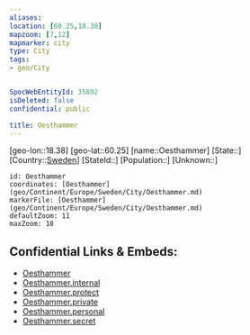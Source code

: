 ```yaml
---
aliases: 
location: [60.25,18.38]
mapzoom: [7,12] 
mapmarker: city 
type: City
tags:
- geo/City


SpocWebEntityId: 35892
isDeleted: false
confidential: public

title: Oesthammer
---
```

[geo-lon::18.38]
[geo-lat::60.25]
[name::Oesthammer]
[State::]
[Country::[Sweden](geo/Continent/Europe/Sweden.md)]
[StateId::]
[Population::]
[Unknown::]


```leaflet
id: Oesthammer
coordinates: [Oesthammer](geo/Continent/Europe/Sweden/City/Oesthammer.md)
markerFile: [Oesthammer](geo/Continent/Europe/Sweden/City/Oesthammer.md)
defaultZoom: 11 
maxZoom: 18
```


## Confidential Links & Embeds: 
- [Oesthammer](../../../../../../_public/geo/Continent/Europe/Sweden/City/Oesthammer.md) 
- [Oesthammer.internal](../../../../../../_internal/geo/Continent/Europe/Sweden/City/Oesthammer.internal.md) 
- [Oesthammer.protect](../../../../../../_protect/geo/Continent/Europe/Sweden/City/Oesthammer.protect.md) 
- [Oesthammer.private](../../../../../../_private/geo/Continent/Europe/Sweden/City/Oesthammer.private.md) 
- [Oesthammer.personal](../../../../../../_personal/geo/Continent/Europe/Sweden/City/Oesthammer.personal.md) 
- [Oesthammer.secret](../../../../../../_secret/geo/Continent/Europe/Sweden/City/Oesthammer.secret.md) 
